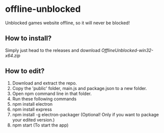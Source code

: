 # offline-unblocked
Unblocked games website offline, so it will never be blocked!

## How to install?
Simply just head to the releases and download *OfflineUnblocked-win32-x64.zip*

## How to edit?
1. Download and extract the repo.
2. Copy the 'public' folder, main.js and package.json to a new folder.
3. Open npm command line in that folder.
4. Run these following commands
5. npm install electron
6. npm install express
7. npm install -g electron-packager (Optional! Only if you want to package your edited version.)
8. npm start (To start the app)
